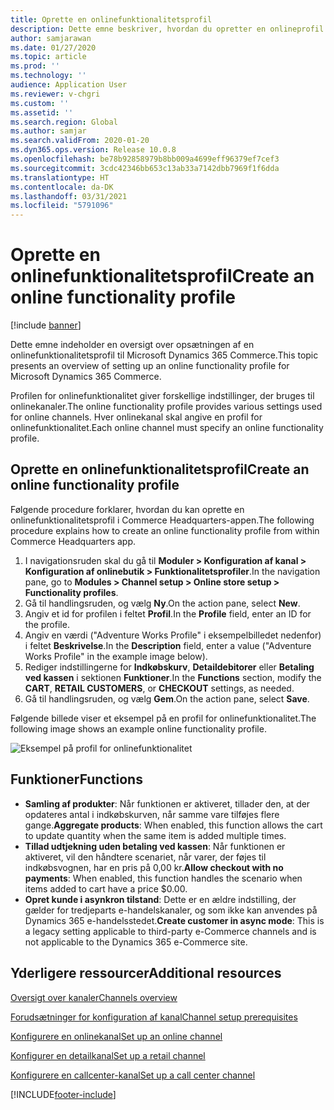 ```yaml
---
title: Oprette en onlinefunktionalitetsprofil
description: Dette emne beskriver, hvordan du opretter en onlineprofil for funktionalitet i Microsoft Dynamics 365 Commerce.
author: samjarawan
ms.date: 01/27/2020
ms.topic: article
ms.prod: ''
ms.technology: ''
audience: Application User
ms.reviewer: v-chgri
ms.custom: ''
ms.assetid: ''
ms.search.region: Global
ms.author: samjar
ms.search.validFrom: 2020-01-20
ms.dyn365.ops.version: Release 10.0.8
ms.openlocfilehash: be78b92858979b8bb009a4699eff96379ef7cef3
ms.sourcegitcommit: 3cdc42346bb653c13ab33a7142dbb7969f1f6dda
ms.translationtype: HT
ms.contentlocale: da-DK
ms.lasthandoff: 03/31/2021
ms.locfileid: "5791096"
---
```

# <a name="create-an-online-functionality-profile"></a><span data-ttu-id="2e2de-103">Oprette en onlinefunktionalitetsprofil</span><span class="sxs-lookup"><span data-stu-id="2e2de-103">Create an online functionality profile</span></span>

[!include [banner](includes/banner.md)]

<span data-ttu-id="2e2de-104">Dette emne indeholder en oversigt over opsætningen af en onlinefunktionalitetsprofil til Microsoft Dynamics 365 Commerce.</span><span class="sxs-lookup"><span data-stu-id="2e2de-104">This topic presents an overview of setting up an online functionality profile for Microsoft Dynamics 365 Commerce.</span></span>

<span data-ttu-id="2e2de-105">Profilen for onlinefunktionalitet giver forskellige indstillinger, der bruges til onlinekanaler.</span><span class="sxs-lookup"><span data-stu-id="2e2de-105">The online functionality profile provides various settings used for online channels.</span></span> <span data-ttu-id="2e2de-106">Hver onlinekanal skal angive en profil for onlinefunktionalitet.</span><span class="sxs-lookup"><span data-stu-id="2e2de-106">Each online channel must specify an online functionality profile.</span></span>

## <a name="create-an-online-functionality-profile"></a><span data-ttu-id="2e2de-107">Oprette en onlinefunktionalitetsprofil</span><span class="sxs-lookup"><span data-stu-id="2e2de-107">Create an online functionality profile</span></span>

<span data-ttu-id="2e2de-108">Følgende procedure forklarer, hvordan du kan oprette en onlinefunktionalitetsprofil i Commerce Headquarters-appen.</span><span class="sxs-lookup"><span data-stu-id="2e2de-108">The following procedure explains how to create an online functionality profile from within Commerce Headquarters app.</span></span>

1. <span data-ttu-id="2e2de-109">I navigationsruden skal du gå til **Moduler \> Konfiguration af kanal \> Konfiguration af onlinebutik \> Funktionalitetsprofiler**.</span><span class="sxs-lookup"><span data-stu-id="2e2de-109">In the navigation pane, go to **Modules \> Channel setup \> Online store setup \> Functionality profiles**.</span></span>
1. <span data-ttu-id="2e2de-110">Gå til handlingsruden, og vælg **Ny**.</span><span class="sxs-lookup"><span data-stu-id="2e2de-110">On the action pane, select **New**.</span></span>
1. <span data-ttu-id="2e2de-111">Angiv et id for profilen i feltet **Profil**.</span><span class="sxs-lookup"><span data-stu-id="2e2de-111">In the **Profile** field, enter an ID for the profile.</span></span>
1. <span data-ttu-id="2e2de-112">Angiv en værdi ("Adventure Works Profile" i eksempelbilledet nedenfor) i feltet **Beskrivelse**.</span><span class="sxs-lookup"><span data-stu-id="2e2de-112">In the **Description** field, enter a value ("Adventure Works Profile" in the example image below).</span></span>
1. <span data-ttu-id="2e2de-113">Rediger indstillingerne for **Indkøbskurv**, **Detaildebitorer** eller **Betaling ved kassen** i sektionen **Funktioner**.</span><span class="sxs-lookup"><span data-stu-id="2e2de-113">In the **Functions** section, modify the **CART**, **RETAIL CUSTOMERS**, or **CHECKOUT** settings, as needed.</span></span>
1. <span data-ttu-id="2e2de-114">Gå til handlingsruden, og vælg **Gem**.</span><span class="sxs-lookup"><span data-stu-id="2e2de-114">On the action pane, select **Save**.</span></span>

<span data-ttu-id="2e2de-115">Følgende billede viser et eksempel på en profil for onlinefunktionalitet.</span><span class="sxs-lookup"><span data-stu-id="2e2de-115">The following image shows an example online functionality profile.</span></span>
  
![Eksempel på profil for onlinefunktionalitet](media/online-functionality-profile.png)

## <a name="functions"></a><span data-ttu-id="2e2de-117">Funktioner</span><span class="sxs-lookup"><span data-stu-id="2e2de-117">Functions</span></span>

- <span data-ttu-id="2e2de-118">**Samling af produkter**: Når funktionen er aktiveret, tillader den, at der opdateres antal i indkøbskurven, når samme vare tilføjes flere gange.</span><span class="sxs-lookup"><span data-stu-id="2e2de-118">**Aggregate products**: When enabled, this function allows the cart to update quantity when the same item is added multiple times.</span></span>
- <span data-ttu-id="2e2de-119">**Tillad udtjekning uden betaling ved kassen**: Når funktionen er aktiveret, vil den håndtere scenariet, når varer, der føjes til indkøbsvognen, har en pris på 0,00 kr.</span><span class="sxs-lookup"><span data-stu-id="2e2de-119">**Allow checkout with no payments**: When enabled, this function handles the scenario when items added to cart have a price $0.00.</span></span>
- <span data-ttu-id="2e2de-120">**Opret kunde i asynkron tilstand**: Dette er en ældre indstilling, der gælder for tredjeparts e-handelskanaler, og som ikke kan anvendes på Dynamics 365 e-handelsstedet.</span><span class="sxs-lookup"><span data-stu-id="2e2de-120">**Create customer in async mode**: This is a legacy setting applicable to third-party e-Commerce channels and is not applicable to the Dynamics 365 e-Commerce site.</span></span>

## <a name="additional-resources"></a><span data-ttu-id="2e2de-121">Yderligere ressourcer</span><span class="sxs-lookup"><span data-stu-id="2e2de-121">Additional resources</span></span>

[<span data-ttu-id="2e2de-122">Oversigt over kanaler</span><span class="sxs-lookup"><span data-stu-id="2e2de-122">Channels overview</span></span>](channels-overview.md)

[<span data-ttu-id="2e2de-123">Forudsætninger for konfiguration af kanal</span><span class="sxs-lookup"><span data-stu-id="2e2de-123">Channel setup prerequisites</span></span>](channels-prerequisites.md)

[<span data-ttu-id="2e2de-124">Konfigurere en onlinekanal</span><span class="sxs-lookup"><span data-stu-id="2e2de-124">Set up an online channel</span></span>](channel-setup-online.md)

[<span data-ttu-id="2e2de-125">Konfigurer en detailkanal</span><span class="sxs-lookup"><span data-stu-id="2e2de-125">Set up a retail channel</span></span>](channel-setup-retail.md)

[<span data-ttu-id="2e2de-126">Konfigurere en callcenter-kanal</span><span class="sxs-lookup"><span data-stu-id="2e2de-126">Set up a call center channel</span></span>](channel-setup-callcenter.md)


[!INCLUDE[footer-include](../includes/footer-banner.md)]
